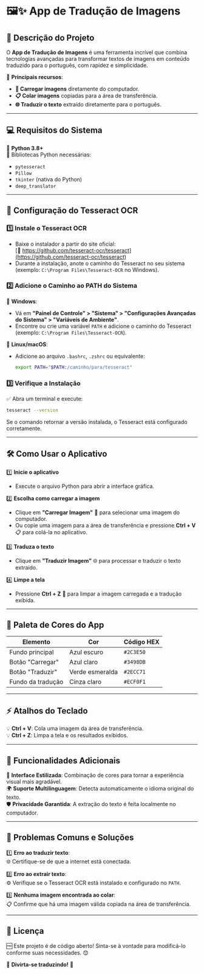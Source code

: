 # 🖼️✨ **App de Tradução de Imagens**  

## 🌟 **Descrição do Projeto**  

O **App de Tradução de Imagens** é uma ferramenta incrível que combina tecnologias avançadas para transformar textos de imagens em conteúdo traduzido para o português, com rapidez e simplicidade.  

🎯 **Principais recursos**:  
- **📂 Carregar imagens** diretamente do computador.  
- **📋 Colar imagens** copiadas para a área de transferência.  
- **🌐 Traduzir o texto** extraído diretamente para o português.  

---

## 💻 **Requisitos do Sistema**  

📌 **Python 3.8+**  
📌 Bibliotecas Python necessárias:  
  - `pytesseract`  
  - `Pillow`  
  - `tkinter` (nativa do Python)  
  - `deep_translator`  

---

## 🔧 **Configuração do Tesseract OCR**  

### 1️⃣ **Instale o Tesseract OCR**  
- Baixe o instalador a partir do site oficial:  
  [🔗 https://github.com/tesseract-ocr/tesseract](https://github.com/tesseract-ocr/tesseract)  
- Durante a instalação, anote o caminho do Tesseract no seu sistema (exemplo: `C:\Program Files\Tesseract-OCR` no Windows).  

### 2️⃣ **Adicione o Caminho ao PATH do Sistema**  
🔹 **Windows**:  
- Vá em **"Painel de Controle" > "Sistema" > "Configurações Avançadas do Sistema" > "Variáveis de Ambiente"**.  
- Encontre ou crie uma variável `PATH` e adicione o caminho do Tesseract (exemplo: `C:\Program Files\Tesseract-OCR`).  

🔹 **Linux/macOS**:  
- Adicione ao arquivo `.bashrc`, `.zshrc` ou equivalente:  
  ```bash
  export PATH="$PATH:/caminho/para/tesseract"
  ```  

### 3️⃣ **Verifique a Instalação**  
✅ Abra um terminal e execute:  
```bash
tesseract --version
```  
Se o comando retornar a versão instalada, o Tesseract está configurado corretamente.  

---

## 🛠️ **Como Usar o Aplicativo**  

1️⃣ **Inicie o aplicativo**  
- Execute o arquivo Python para abrir a interface gráfica.  

2️⃣ **Escolha como carregar a imagem**  
- Clique em **"Carregar Imagem"** 📂 para selecionar uma imagem do computador.  
- Ou copie uma imagem para a área de transferência e pressione **Ctrl + V** 📋 para colá-la no aplicativo.  

3️⃣ **Traduza o texto**  
- Clique em **"Traduzir Imagem"** 🌐 para processar e traduzir o texto extraído.  

4️⃣ **Limpe a tela**  
- Pressione **Ctrl + Z** 🔄 para limpar a imagem carregada e a tradução exibida.  

---

## 🎨 **Paleta de Cores do App**  

| **Elemento**       | **Cor**                | **Código HEX** |  
|---------------------|------------------------|----------------|  
| Fundo principal     | Azul escuro           | `#2C3E50`      |  
| Botão "Carregar"    | Azul claro            | `#3498DB`      |  
| Botão "Traduzir"    | Verde esmeralda       | `#2ECC71`      |  
| Fundo da tradução   | Cinza claro           | `#ECF0F1`      |  

---

## ⚡ **Atalhos do Teclado**  

💡 **Ctrl + V**: Cola uma imagem da área de transferência.  
💡 **Ctrl + Z**: Limpa a tela e os resultados exibidos.  

---

## 🌈 **Funcionalidades Adicionais**  

💬 **Interface Estilizada**: Combinação de cores para tornar a experiência visual mais agradável.  
🌍 **Suporte Multilinguagem**: Detecta automaticamente o idioma original do texto.  
🛡️ **Privacidade Garantida**: A extração do texto é feita localmente no computador.  

---

## 🛑 **Problemas Comuns e Soluções**  

1️⃣ **Erro ao traduzir texto**:  
🌐 Certifique-se de que a internet está conectada.  

2️⃣ **Erro ao extrair texto**:  
⚙️ Verifique se o Tesseract OCR está instalado e configurado no `PATH`.  

3️⃣ **Nenhuma imagem encontrada ao colar**:  
📋 Confirme que há uma imagem válida copiada na área de transferência.  

---

## 📜 **Licença**  

🆓 Este projeto é de código aberto! Sinta-se à vontade para modificá-lo conforme suas necessidades. 😊  

🎉 **Divirta-se traduzindo!** 🌟
